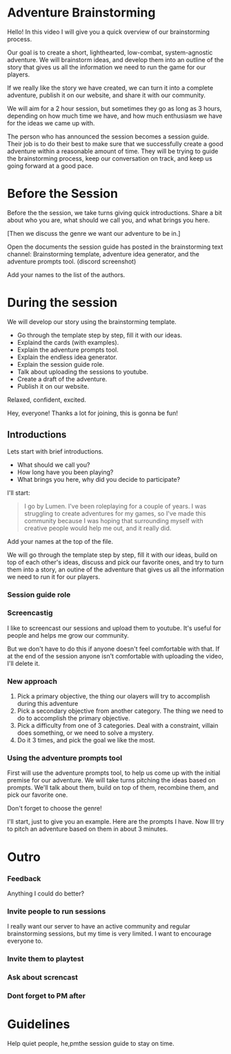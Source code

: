 # Adventure Brainstorming
Hello! In this video I will give you a quick overview of our brainstorming process. 

Our goal is to create a short, lighthearted, low-combat, system-agnostic adventure. We will brainstorm ideas, and develop them into an outline of the story that gives us all the information we need to run the game for our players.

If we really like the story we have created, we can turn it into a complete adventure, publish it on our website, and share it with our community.

We will aim for a 2 hour session, but sometimes they go as long as 3 hours, depending on how much time we have, and how much enthusiasm we have for the ideas we came up with.

The person who has announced the session becomes a session guide. Their job is to do their best to make sure that we successfully create a good adventure within a reasonable amount of time. They will be trying to guide the brainstorming process, keep our conversation on track, and keep us going forward at a good pace.

# Before the Session
Before the the session, we take turns giving quick introductions. Share a bit about who you are, what should we call you, and what brings you here.

[Then we discuss the genre we want our adventure to be in.]

Open the documents the session guide has posted in the brainstorming text channel: Brainstorming template, adventure idea generator, and the adventure prompts tool.
(discord screenshot)

Add your names to the list of the authors.

# During the session
We will develop our story using the brainstorming template.

- Go through the template step by step, fill it with our ideas.
- Explaind the cards (with examples).
- Explain the adventure prompts tool.
- Explain the endless idea generator.
- Explain the session guide role.
- Talk about uploading the sessions to youtube.
- Create a draft of the adventure.
- Publish it on our website.


Relaxed, confident, excited.

Hey, everyone! Thanks a lot for joining, this is gonna be fun!

## Introductions
Lets start with brief introductions.

- What should we call you?
- How long have you been playing?
- What brings you here, why did you decide to participate?
<!-- What kind of rpg are you playing and how long? -->

I'll start:

> I go by Lumen. I've been roleplaying for a couple of years. I was struggling to create adventures for my games, so I've made this community because I was hoping that surrounding myself with creative people would help me out, and it really did.

Add your names at the top of the file.




We will go through the template step by step, fill it with our ideas, build on top of each other's ideas, discuss and pick our favorite ones, and try to turn them into a story, an outine of the adventure that gives us all the information we need to run it for our players.


### Session guide role


### Screencastig

I like to screencast our sessions and upload them to youtube. It's useful for people and helps me grow our community.

But we don't have to do this if anyone doesn't feel comfortable with that. If at the end of the session anyone isn't comfortable with uploading the video, I'll delete it.

### New approach
1. Pick a primary objective, the thing our olayers will try to accomplish during this adventure
2. Pick a secondary objective from another category. The thing we need to do to accomplish the primary objective.
3. Pick a difficulty from one of 3 categories. Deal with a constraint, villain does something, or we need to solve a mystery.
4. Do it 3 times, and pick the goal we like the most.


### Using the adventure prompts tool
First will use the adventure prompts tool, to help us come up with the initial premise for our adventure. We will take turns pitching the ideas based on prompts. We'll talk about them, build on top of them, recombine them, and pick our favorite one.

Don't forget to choose the genre!

I'll start, just to give you an example. Here are the prompts I have. Now Ill try to pitch an adventure based on them in about 3 minutes.


# Outro
### Feedback
Anything I could do better?

### Invite people to run sessions
I really want our server to have an active community and regular brainstorming sessions, but my time is very limited. I want to encourage everyone to.

### Invite them to playtest


### Ask about screncast

### Dont forget to PM after


# Guidelines
Help quiet people, he,pmthe session guide to stay on time.